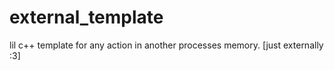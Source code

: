 # external_template
lil c++ template for any action in another processes memory. [just externally :3]
